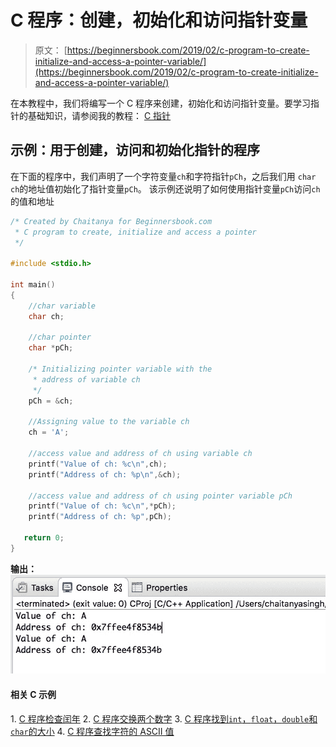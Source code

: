 # C 程序：创建，初始化和访问指针变量

> 原文： [https://beginnersbook.com/2019/02/c-program-to-create-initialize-and-access-a-pointer-variable/](https://beginnersbook.com/2019/02/c-program-to-create-initialize-and-access-a-pointer-variable/)

在本教程中，我们将编写一个 C 程序来创建，初始化和访问指针变量。要学习指针的基础知识，请参阅我的教程： [C 指针](https://beginnersbook.com/2014/01/c-pointers/)

## 示例：用于创建，访问和初始化指针的程序

在下面的程序中，我们声明了一个字符变量`ch`和字符指针`pCh`，之后我们用 `char ch`的地址值初始化了指针变量`pCh`。
该示例还说明了如何使用指针变量`pCh`访问`ch`的值和地址

```c
/* Created by Chaitanya for Beginnersbook.com
 * C program to create, initialize and access a pointer
 */

#include <stdio.h>

int main()
{
	//char variable
    char ch;

    //char pointer
    char *pCh;

    /* Initializing pointer variable with the
     * address of variable ch
     */
    pCh = &ch;

    //Assigning value to the variable ch
    ch = 'A';

    //access value and address of ch using variable ch
    printf("Value of ch: %c\n",ch);
    printf("Address of ch: %p\n",&ch);

    //access value and address of ch using pointer variable pCh
    printf("Value of ch: %c\n",*pCh);
    printf("Address of ch: %p",pCh);

   return 0;
}
```

**输出：**
![C program to create, initialize and access a pointer variable](img/6e5983a5b6f55ec202c9f458decdc7d6.jpg)

#### 相关 C 示例

1\. [C 程序检查闰年](https://beginnersbook.com/2017/09/c-program-to-check-leap-year/)
2\. [C 程序交换两个数字](https://beginnersbook.com/2017/09/c-program-to-swap-two-numbers/)
3\. [C 程序找到`int`，`float`，`double`和`char`的大小](https://beginnersbook.com/2017/09/c-program-to-find-the-size-of-int-float-double-and-char/)
4\. [C 程序查找字符的 ASCII 值](https://beginnersbook.com/2017/09/c-program-to-find-ascii-value-of-a-character/)